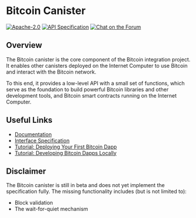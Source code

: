 # Bitcoin Canister

<div>
  <p>
    <a href="https://github.com/dfinity/bitcoin-canister/blob/master/LICENSE"><img alt="Apache-2.0" src="https://img.shields.io/github/license/dfinity/bitcoin-canister"/></a>
    <a href="https://internetcomputer.org/docs/current/references/ic-interface-spec#ic-bitcoin-api"><img alt="API Specification" src="https://img.shields.io/badge/spec-interface%20specification-blue"/></a>
    <a href="https://forum.dfinity.org/"><img alt="Chat on the Forum" src="https://img.shields.io/badge/help-post%20on%20forum.dfinity.org-yellow"></a>
  </p>
</div>

## Overview
The Bitcoin canister is the core component of the Bitcoin integration project. It enables other canisters deployed on the Internet Computer to use Bitcoin and interact with the Bitcoin network.

To this end, it provides a low-level API with a small set of functions, which serve as the foundation to build powerful Bitcoin libraries and other development tools, and Bitcoin smart contracts running on the Internet Computer.

## Useful Links

* [Documentation](https://internetcomputer.org/docs/current/developer-docs/integrations/bitcoin/)
* [Interface Specification](https://internetcomputer.org/docs/current/references/ic-interface-spec#ic-bitcoin-api)
* [Tutorial: Deploying Your First Bitcoin Dapp](https://internetcomputer.org/docs/current/samples/deploying-your-first-bitcoin-dapp/)
* [Tutorial: Developing Bitcoin Dapps Locally](https://internetcomputer.org/docs/current/developer-docs/integrations/bitcoin/local-development)

## Disclaimer

The Bitcoin canister is still in beta and does not yet implement the specification fully. The missing functionality includes (but is not limited to):

* Block validation
* The wait-for-quiet mechanism
